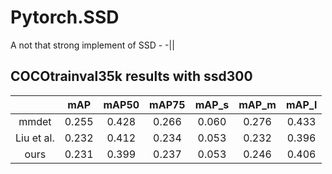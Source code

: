 # Pytorch.SSD
A not that strong implement of SSD - -||

## COCOtrainval35k results with ssd300
| |mAP|mAP50|mAP75|mAP_s|mAP_m|mAP_l|
|:---:|:---:|:---:|:---:|:---:|:---:|:---:|
|mmdet|0.255|0.428|0.266|0.060|0.276|0.433|
|Liu et al.|0.232|0.412|0.234|0.053|0.232|0.396|
|ours|0.231|0.399|0.237|0.053|0.246|0.406|

